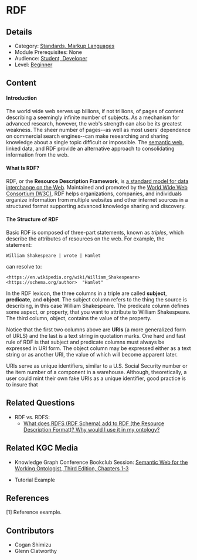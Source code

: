 # RDF
## Details
* Category: [Standards, Markup Languages](../categories/Standards,_Markup_Languages.md)
* Module Prerequisites: None
* Audience: [Student, Developer](../audiences/Student,_Developer.md)
* Level: [Beginner](../levels/Beginner.md)

## Content

#### Introduction

The world wide web serves up billions, if not trillions, of pages of content describing a seemingly infinite number of subjects. As a mechanism for advanced research, however, the web's strength can also be its greatest weakness. The sheer number of pages--as well as most users' dependence on commercial search engines--can make researching and sharing knowledge about a single topic difficult or impossible. The [semantic web](https://github.com/GlennClatworthy/open-kg-curriculum/blob/master/curriculum/modules/History_of_the_Semantic_Web/History_of_the_Semantic_Web.md), linked data, and RDF provide an alternative approach to consolidating information from the web.

#### What Is RDF?

RDF, or the **Resource Description Framework**, is [a standard model for data interchange on the Web](https://www.w3.org/RDF/). Maintained and promoted by the [World Wide Web Consortium (W3C)](https://www.w3.org), RDF helps organizations, companies, and individuals organize information from multiple websites and other internet sources in a structured format supporting advanced knowledge sharing and discovery.

#### The Structure of RDF

Basic RDF is composed of three-part statements, known as *triples*, which describe the attributes of resources on the web. For example, the statement:

    William Shakespeare | wrote | Hamlet
    
can resolve to:

    <https://en.wikipedia.org/wiki/William_Shakespeare>  <https://schema.org/author>  "Hamlet"
    
In the RDF lexicon, the three columns in a triple are called **subject**, **predicate**, and **object**. The subject column refers to the thing the source is describing, in this case William Shakespeare. The predicate column defines some aspect, or property, that you want to attribute to William Shakespeare. The third column, object, contains the value of the property.

Notice that the first two columns above are **URIs** (a more generalized form of URLS) and the last is a text string in quotation marks. One hard and fast rule of RDF is that subject and predicate columns must always be expressed in URI form. The object column may be expressed either as a text string or as another URI, the value of which will become apparent later.

URIs serve as unique identifiers, similar to a U.S. Social Security number or the item number of a component in a warehouse. Although, theoretically, a user could mint their own fake URIs as a unique identifier, good practice is to insure that 



## Related Questions
* RDF vs. RDFS:
  * [What does RDFS (RDF Schema) add to RDF (the Resource Description Format)? Why would I use it in my ontology?](https://github.com/GlennClatworthy/kgc_discussion_group/wiki/Questions,-we-have-questions)

## Related KGC Media
* Knowledge Graph Conference Bookclub Session: [Semantic Web for the Working Ontologist, Third Edition, Chapters 1-3](https://watch.knowledgegraph.tech/packages/kgc-21-attendees/videos/bookclub2)

* Tutorial Example

## References
[1] Reference example.

## Contributors
* Cogan Shimizu
* Glenn Clatworthy
